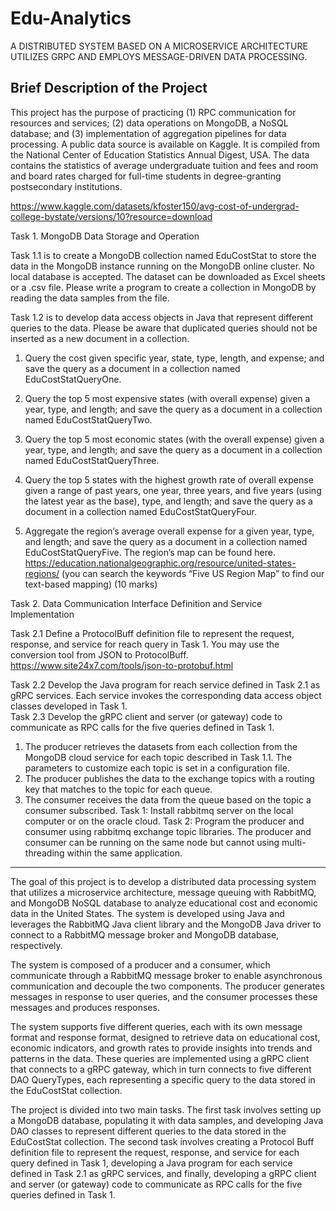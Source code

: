 # Edu-Analytics
A DISTRIBUTED SYSTEM BASED ON A MICROSERVICE ARCHITECTURE UTILIZES GRPC AND EMPLOYS MESSAGE-DRIVEN DATA PROCESSING.

## Brief Description of the Project  
This project has the purpose of practicing (1) RPC communication for resources and services; (2) data operations on MongoDB, a NoSQL database; and (3) implementation of aggregation pipelines for data processing. A public data source is available on Kaggle. It is compiled from the National Center of Education Statistics Annual Digest, USA. The data contains the statistics of average undergraduate tuition and fees and room and board rates charged for full-time students in degree-granting postsecondary institutions. 

https://www.kaggle.com/datasets/kfoster150/avg-cost-of-undergrad-college-bystate/versions/10?resource=download

Task 1. MongoDB Data Storage and Operation 

Task 1.1 is to create a MongoDB collection named EduCostStat to store the data in the MongoDB instance running on the MongoDB online cluster. No local database is accepted. The dataset can be downloaded as Excel sheets or a .csv file. Please write a program to create a collection in MongoDB by reading the data samples from the file.

Task 1.2 is to develop data access objects in Java that represent different queries to the data. Please be aware that duplicated queries should not be inserted as a new document in a collection. 
1) Query the cost given specific year, state, type, length, and expense; and save the query as a document in a collection named EduCostStatQueryOne. 
2) Query the top 5 most expensive states (with overall expense) given a year, type, and length; and save the query as a document in a collection named EduCostStatQueryTwo. 
3) Query the top 5 most economic states (with the overall expense) given a year, type, and length; and save the query as a document in a collection named EduCostStatQueryThree. 
4) Query the top 5 states with the highest growth rate of overall expense given a range of past years, one year, three years, and five years (using the latest year as the base), type, and length; and save the query as a document in a collection named EduCostStatQueryFour. 

5) Aggregate the region‘s average overall expense for a given year, type, and length; and save the query as a document in a collection named EduCostStatQueryFive. The region’s map can be found here. https://education.nationalgeographic.org/resource/united-states-regions/ (you can search the keywords “Five US Region Map” to find our text-based mapping) (10 marks) 

Task 2. Data Communication Interface Definition and Service Implementation 

Task 2.1 Define a ProtocolBuff definition file to represent the request, response, and service for reach query in Task 1. You may use the conversion tool from JSON to ProtocolBuff. https://www.site24x7.com/tools/json-to-protobuf.html 

Task 2.2 Develop the Java program for reach service defined in Task 2.1 as gRPC services. Each service invokes the corresponding data access object classes developed in Task 1.  
Task 2.3 Develop the gRPC client and server (or gateway) code to communicate as RPC calls for the five queries defined in Task 1.

1. The producer retrieves the datasets from each collection from the MongoDB cloud service for each topic described in Task 1.1. The parameters to customize each topic is set in a configuration file. 
2. The producer publishes the data to the exchange topics with a routing key that matches to the topic for each queue. 
3. The consumer receives the data from the queue based on the topic a consumer subscribed. 
Task 1: Install rabbitmq server on the local computer or on the oracle cloud. 
Task 2: Program the producer and consumer using rabbitmq exchange topic libraries. The producer and consumer can be running on the same node but cannot using multi-threading within the same application.

----------------------------------------------------------------------------------------------------------------------------------

The goal of this project is to develop a distributed data processing system that utilizes a microservice architecture, message queuing with RabbitMQ, and MongoDB NoSQL database to analyze educational cost and economic data in the United States. The system is developed using Java and leverages the RabbitMQ Java client library and the MongoDB Java driver to connect to a RabbitMQ message broker and MongoDB database, respectively.

The system is composed of a producer and a consumer, which communicate through a RabbitMQ message broker to enable asynchronous communication and decouple the two components. The producer generates messages in response to user queries, and the consumer processes these messages and produces responses.

The system supports five different queries, each with its own message format and response format, designed to retrieve data on educational cost, economic indicators, and growth rates to provide insights into trends and patterns in the data. These queries are implemented using a gRPC client that connects to a gRPC gateway, which in turn connects to five different DAO QueryTypes, each representing a specific query to the data stored in the EduCostStat collection.

The project is divided into two main tasks. The first task involves setting up a MongoDB database, populating it with data samples, and developing Java DAO classes to represent different queries to the data stored in the EduCostStat collection. The second task involves creating a Protocol Buff definition file to represent the request, response, and service for each query defined in Task 1, developing a Java program for each service defined in Task 2.1 as gRPC services, and finally, developing a gRPC client and server (or gateway) code to communicate as RPC calls for the five queries defined in Task 1.
